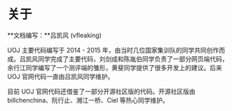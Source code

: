 # 关于

**文档编写：**吕凯风 (vfleaking)

UOJ 主要代码编写于 2014 - 2015 年，由当时几位国家集训队的同学共同创作而成。吕凯风同学完成了主要代码，刘剑成和陈胤伯同学负责了一部分网页端代码，余行江同学编写了一个测评端的雏形，黄斐同学提供了很多开发上的建议。后来 UOJ 官网代码一直由吕凯风同学维护。

目前 UOJ 官网代码还借鉴了一部分开源社区版的代码。开源社区版由 billchenchina、阮行止、湘江一桥、Ciel 等热心同学维护。
